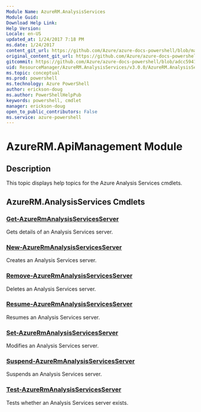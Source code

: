 ```yaml
---
Module Name: AzureRM.AnalysisServices
Module Guid: 
Download Help Link: 
Help Version:
Locale: en-US
updated_at: 1/24/2017 7:18 PM
ms.date: 1/24/2017
content_git_url: https://github.com/Azure/azure-docs-powershell/blob/master/azureps-cmdlets-docs/ResourceManager/AzureRM.AnalysisServices/v3.0.0/AzureRM.AnalysisServices.md
original_content_git_url: https://github.com/Azure/azure-docs-powershell/blob/master/azureps-cmdlets-docs/ResourceManager/AzureRM.AnalysisServices/v3.0.0/AzureRM.AnalysisServices.md
gitcommit: https://github.com/Azure/azure-docs-powershell/blob/adcc5941536e580b0df65788b2222842fa08b7c5/azureps-cmdlets-docs/ResourceManager/AzureRM.AnalysisServices/v3.0.0/AzureRM.AnalysisServices.md
uid: ResourceManager/AzureRM.AnalysisServices/v3.0.0/AzureRM.AnalysisServices.md
ms.topic: conceptual
ms.prod: powershell
ms.technology: Azure PowerShell
author: erickson-doug
ms.author: PowerShellHelpPub
keywords: powershell, cmdlet
manager: erickson-doug
open_to_public_contributors: False
ms.service: azure-powershell
---
```



# AzureRM.ApiManagement Module
## Description
This topic displays help topics for the Azure Analysis Services cmdlets.

## AzureRM.AnalysisServices Cmdlets

### [Get-AzureRmAnalysisServicesServer](./Get-AzureRmAnalysisServicesServer.md)
Gets details of an Analysis Services server.

### [New-AzureRmAnalysisServicesServer](./New-AzureRmAnalysisServicesServer.md)
Creates an Analysis Services server.

### [Remove-AzureRmAnalysisServicesServer](./Remove-AzureRmAnalysisServicesServer.md)
Deletes an Analysis Services server.

### [Resume-AzureRmAnalysisServicesServer](./Resume-AzureRmAnalysisServicesServer.md)
Resumes an Analysis Services server.

### [Set-AzureRmAnalysisServicesServer](./Set-AzureRmAnalysisServicesServer.md)
Modifies an Analysis Services server.

### [Suspend-AzureRmAnalysisServicesServer](./Suspend-AzureRmAnalysisServicesServer.md)
Suspends an Analysis Services server.

### [Test-AzureRmAnalysisServicesServer](./Test-AzureRmAnalysisServicesServer.md)
Tests whether an Analysis Services server exists.
